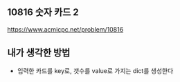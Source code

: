 ## 10816 숫자 카드 2

<https://www.acmicpc.net/problem/10816>

## 내가 생각한 방법

- 입력한 카드를 key로, 갯수를 value로 가지는 dict를 생성한다
